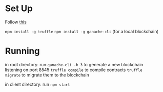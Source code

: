# Set Up
Follow [this](https://truffleframework.com/tutorials/getting-started-with-drizzle-and-react)

`npm install -g truffle`
`npm install -g ganache-cli` (for a local blockchain)

# Running
in root directory:
run `ganache-cli -b 3` to generate a new blockchain listening on port 8545
`truffle compile` to compile contracts
`truffle migrate` to migrate them to the blockchain

in client directory:
run `npm start`

